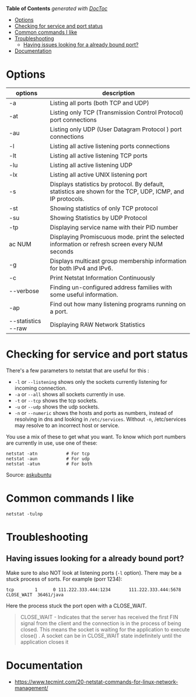 <!-- START doctoc generated TOC please keep comment here to allow auto update -->
<!-- DON'T EDIT THIS SECTION, INSTEAD RE-RUN doctoc TO UPDATE -->
**Table of Contents**  *generated with [DocToc](https://github.com/thlorenz/doctoc)*

- [Options](#options)
- [Checking for service and port status](#checking-for-service-and-port-status)
- [Common commands I like](#common-commands-i-like)
- [Troubleshooting](#troubleshooting)
  - [Having issues looking for a already bound port?](#having-issues-looking-for-a-already-bound-port)
- [Documentation](#documentation)

<!-- END doctoc generated TOC please keep comment here to allow auto update -->

# Options

| options | description |
| ------- | ------------|
|-a | Listing all ports (both TCP and UDP)|
|-at | Listing only TCP (Transmission Control Protocol) port connections|
|-au | Listing only UDP (User Datagram Protocol ) port connections|
|-l | Listing all active listening ports connections |
|-lt | Listing all active listening TCP ports |
|-lu | Listing all active listening UDP |
|-lx|Listing all active UNIX listening port|
|-s|Displays statistics by protocol. By default, statistics are shown for the TCP, UDP, ICMP, and IP protocols.|
|-st|Showing statistics of only TCP protocol|
|-su|Showing Statistics by UDP Protocol|
|-tp|Displaying service name with their PID number|
|ac NUM| Displaying Promiscuous mode. print the selected information or refresh screen every NUM seconds|
|-g|Displays multicast group membership information for both IPv4 and IPv6.|
|-c|Print Netstat Information Continuously|
|--verbose|Finding un-configured address families with some useful information.|
|-ap|Find out how many listening programs running on a port.|
|--statistics --raw|Displaying RAW Network Statistics|

# Checking for service and port status

There's a few parameters to netstat that are useful for this :

* `-l` or `--listening` shows only the sockets currently listening for incoming connection.
* `-a` or `--all` shows all sockets currently in use.
* `-t` or `--tcp` shows the tcp sockets.
* `-u` or `--udp` shows the udp sockets.
* `-n` or `--numeric` shows the hosts and ports as numbers, instead of resolving in dns and looking in `/etc/services`. Without `-n`, /etc/services may resolve to an incorrect host or service.

You use a mix of these to get what you want. To know which port numbers are currently in use, use one of these:

```
netstat -atn           # For tcp
netstat -aun           # For udp
netstat -atun          # For both
```

Source: [askubuntu](https://askubuntu.com/questions/538208/how-to-check-opened-closed-port-on-my-computer)

# Common commands I like

```
netstat -tulnp
```

# Troubleshooting
## Having issues looking for a already bound port?
Make sure to also NOT look at listening ports (`-l` option). There may be a stuck process of sorts. For example (porr 1234):
```
tcp        1      0 111.222.333.444:1234       111.222.333.444:5678        CLOSE_WAIT  36461/java 
```
Here the process stuck the port open with a CLOSE_WAIT.

>CLOSE_WAIT - Indicates that the server has received the first FIN signal from the client and the connection is in the process of being closed. This means the socket is waiting for the application to execute close() . A socket can be in CLOSE_WAIT state indefinitely until the application closes it

# Documentation

* https://www.tecmint.com/20-netstat-commands-for-linux-network-management/
